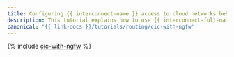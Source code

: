 ```yaml
---
title: Configuring {{ interconnect-name }} access to cloud networks behind NGFWs
description: This tutorial explains how to use {{ interconnect-full-name }} for network connectivity between the customer’s infrastructure and the high-availability cloud network protected by the next-generation firewall
canonical: '{{ link-docs }}/tutorials/routing/cic-with-ngfw'
---
```


{% include [cic-with-ngfw](../../_tutorials/routing/cic-with-ngfw.md) %}